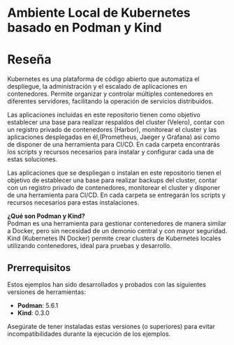 # Ambiente Local de Kubernetes basado en Podman y Kind

# Reseña

Kubernetes es una plataforma de código abierto que automatiza el despliegue, la administración y el escalado de aplicaciones en contenedores. Permite organizar y controlar múltiples contenedores en diferentes servidores, facilitando la operación de servicios distribuidos.

Las aplicaciones incluidas en este repositorio tienen como objetivo establecer una base para realizar respaldos del cluster (Velero), contar con un registro privado de contenedores (Harbor), monitorear el cluster y las aplicaciones desplegadas en él,(Prometheus, Jaeger y Grafana) asi como de disponer de una herramienta para CI/CD. En cada carpeta encontrarás los scripts y recursos necesarios para instalar y configurar cada una de estas soluciones.

Las aplicaciones que se despliegan o instalan en este repositorio tienen el objetivo de establecer una base para realizar backups del cluster, contar con un registro privado de contenedores, monitorear el cluster y disponer de una herramienta para CI/CD. En cada carpeta se entregarán los scripts y recursos necesarios para estas instalaciones.

**¿Qué son Podman y Kind?**  
Podman es una herramienta para gestionar contenedores de manera similar a Docker, pero sin necesidad de un demonio central y con mayor seguridad. Kind (Kubernetes IN Docker) permite crear clusters de Kubernetes locales utilizando contenedores, ideal para pruebas y desarrollo.

## Prerrequisitos

Estos ejemplos han sido desarrollados y probados con las siguientes versiones de herramientas:

- **Podman**: 5.6.1
- **Kind**: 0.3.0

Asegúrate de tener instaladas estas versiones (o superiores) para evitar incompatibilidades durante la ejecución de los ejemplos.
